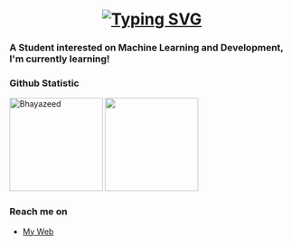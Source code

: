 <h1 align="center">
<a href="https://git.io/typing-svg"><img src="https://readme-typing-svg.herokuapp.com?font=Tiny5&size=40&pause=1000&color=0236F7&center=true&vCenter=true&random=false&width=435&lines=Hi+%F0%9F%91%8B%2C+I'm+Wagi" alt="Typing SVG" /></a>
</h1>
</h1>

### A Student interested on Machine Learning and Development, I'm currently learning!

### Github Statistic
<p align="left">
  <img height="165em" src="https://github-readme-stats.vercel.app/api?username=wagi1922&show_icons=true&locale=en&theme=algolia" alt="Bhayazeed" />
  <img height="165em" src="https://github-readme-stats-eight-theta.vercel.app/api/top-langs/?username=wagi1922&layout=compact&langs_count=8&theme=algolia"/>
</a>
</p>

### Reach me on
- <a href="https://wagi1922-github-io.vercel.app/">My Web</a>


<!--
**wagi1922/wagi1922** is a ✨ _special_ ✨ repository because its `README.md` (this file) appears on your GitHub profile.

Here are some ideas to get you started:

- 🔭 I’m currently working on ...
- 🌱 I’m currently learning ...
- 👯 I’m looking to collaborate on ...
- 🤔 I’m looking for help with ...
- 💬 Ask me about ...
- 📫 How to reach me: ...
- 😄 Pronouns: ...
- ⚡ Fun fact: ...
-->

